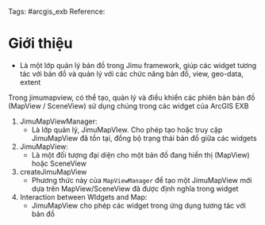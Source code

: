 Tags: #arcgis_exb 
Reference: 
# Giới thiệu
- Là một lớp quản lý bản đồ trong Jimu framework, giúp các widget tương tác với bản đồ và quản lý với các chức năng bản đồ, view, geo-data, extent

Trong jimumapview, có thể tạo, quản lý và điều khiển các phiên bản bản đồ (MapView / SceneView) sử dụng chúng trong các widget của ArcGIS EXB

1. JimuMapViewManager: 
	- Là lớp quản lý, JimuMapVIew. Cho phép tạo hoặc truy cập JimuMapView đã tồn tại, đồng bộ trạng thái bản đồ giữa các widgets
2. JimuMapView: 
	- Là một đối tượng đại diện cho một bản đồ đang hiển thị (MapView) hoặc SceneView
3. createJimuMapView
	- Phương thức này của `MapViewManager` để tạo một JimuMapView mới dựa trên MapView/SceneView đã được định nghĩa trong widget
4. Interaction between WIdgets and Map:
	- JimuMapView cho phép các widget trong ứng dụng tương tác với bản đồ


## 